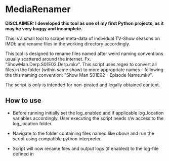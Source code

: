 # MediaRenamer

**DISCLAIMER: I developed this tool as one of my first Python projects, as it may be very buggy and incomplete.**

This is a small tool to scrape meta-data of individual TV-Show seasons on IMDb and rename files in the working directory 
accordingly.

This tool is designed to rename files named after weird naming conventions usually scattered around the internet. 
Fx. "ShowMan.Derp.S01E02.Derp.mkv". This script uses regex to convert all files in the folder (within same show) to
more appropriate names - following the this naming convention: "Show Man S01E02 - Episode Name.mkv".

The script is _only_ is intended for non-pirated and legally obtained content. 

## How to use

- Before running initially set the log_enabled and if applicable log_location variables accordingly. User executing the
script needs r/w access to the log_location folder.

- Navigate to the folder containing files named like _above_ and run the script using compatible python interpreter.

- Script will now rename files and output logs (if enabled) to the log-file defined in 